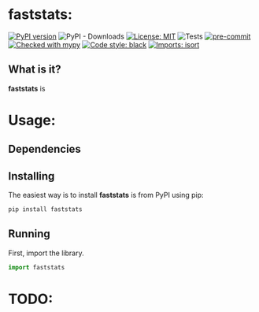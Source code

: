 # faststats:
[![PyPI version](https://badge.fury.io/py/faststats.svg)](https://badge.fury.io/py/faststats)
![PyPI - Downloads](https://img.shields.io/pypi/dm/faststats)
[![License: MIT](https://img.shields.io/badge/License-MIT-yellow.svg)](https://opensource.org/licenses/MIT)
![Tests](https://github.com/CangyuanLi/faststats/actions/workflows/tests.yml/badge.svg)
[![pre-commit](https://img.shields.io/badge/pre--commit-enabled-brightgreen?logo=pre-commit&logoColor=white)](https://github.com/pre-commit/pre-commit)
[![Checked with mypy](http://www.mypy-lang.org/static/mypy_badge.svg)](http://mypy-lang.org/)
[![Code style: black](https://img.shields.io/badge/code%20style-black-000000.svg)](https://github.com/psf/black)
[![Imports: isort](https://img.shields.io/badge/%20imports-isort-%231674b1?style=flat&labelColor=ef8336)](https://pycqa.github.io/isort/)

## What is it?

**faststats** is

# Usage:

## Dependencies

## Installing

The easiest way is to install **faststats** is from PyPI using pip:

```sh
pip install faststats
```

## Running

First, import the library.

```python
import faststats
```

# TODO:
